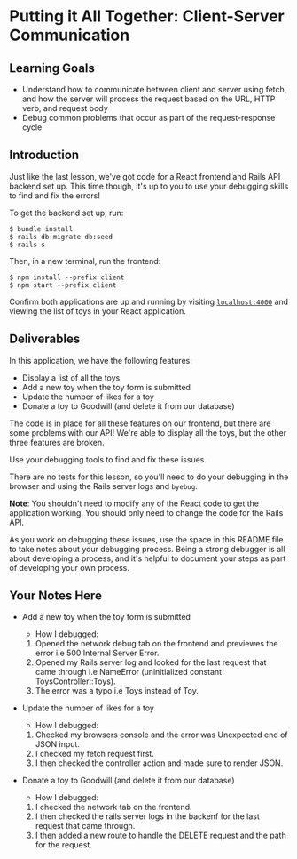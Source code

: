 # Putting it All Together: Client-Server Communication

## Learning Goals

- Understand how to communicate between client and server using fetch, and how
  the server will process the request based on the URL, HTTP verb, and request
  body
- Debug common problems that occur as part of the request-response cycle

## Introduction

Just like the last lesson, we've got code for a React frontend and Rails API
backend set up. This time though, it's up to you to use your debugging skills to
find and fix the errors!

To get the backend set up, run:

```console
$ bundle install
$ rails db:migrate db:seed
$ rails s
```

Then, in a new terminal, run the frontend:

```console
$ npm install --prefix client
$ npm start --prefix client
```

Confirm both applications are up and running by visiting
[`localhost:4000`](http://localhost:4000) and viewing the list of toys in your
React application.

## Deliverables

In this application, we have the following features:

- Display a list of all the toys
- Add a new toy when the toy form is submitted
- Update the number of likes for a toy
- Donate a toy to Goodwill (and delete it from our database)

The code is in place for all these features on our frontend, but there are some
problems with our API! We're able to display all the toys, but the other three
features are broken.

Use your debugging tools to find and fix these issues.

There are no tests for this lesson, so you'll need to do your debugging in the
browser and using the Rails server logs and `byebug`.

**Note**: You shouldn't need to modify any of the React code to get the
application working. You should only need to change the code for the Rails API.

As you work on debugging these issues, use the space in this README file to take
notes about your debugging process. Being a strong debugger is all about
developing a process, and it's helpful to document your steps as part of
developing your own process.

## Your Notes Here

- Add a new toy when the toy form is submitted

  - How I debugged:
  1. Opened the network debug tab on the frontend and previewes the error i.e 500 Internal Server Error.
  2. Opened my Rails server log and looked for the last request that came through i.e NameError (uninitialized constant ToysController::Toys).
  3. The error was a typo i.e Toys instead of Toy.

- Update the number of likes for a toy

  - How I debugged:
  1. Checked my browsers console and the error was Unexpected end of JSON input.
  2. I checked my fetch request first.
  3. I then checked the controller action and made sure to render JSON.

- Donate a toy to Goodwill (and delete it from our database)

  - How I debugged:
  1. I checked the network tab on the frontend.
  2. I then checked the rails server logs in the backenf for the last request that came through.
  3. I then added a new route to handle the DELETE request and the path for the request. 
